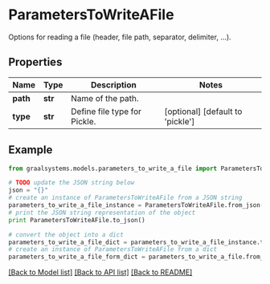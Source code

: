 # ParametersToWriteAFile

Options for reading a file (header, file path, separator,         delimiter, ...).

## Properties

Name | Type | Description | Notes
------------ | ------------- | ------------- | -------------
**path** | **str** | Name of the path. | 
**type** | **str** | Define file type for Pickle. | [optional] [default to 'pickle']

## Example

```python
from graalsystems.models.parameters_to_write_a_file import ParametersToWriteAFile

# TODO update the JSON string below
json = "{}"
# create an instance of ParametersToWriteAFile from a JSON string
parameters_to_write_a_file_instance = ParametersToWriteAFile.from_json(json)
# print the JSON string representation of the object
print ParametersToWriteAFile.to_json()

# convert the object into a dict
parameters_to_write_a_file_dict = parameters_to_write_a_file_instance.to_dict()
# create an instance of ParametersToWriteAFile from a dict
parameters_to_write_a_file_form_dict = parameters_to_write_a_file.from_dict(parameters_to_write_a_file_dict)
```
[[Back to Model list]](../README.md#documentation-for-models) [[Back to API list]](../README.md#documentation-for-api-endpoints) [[Back to README]](../README.md)


